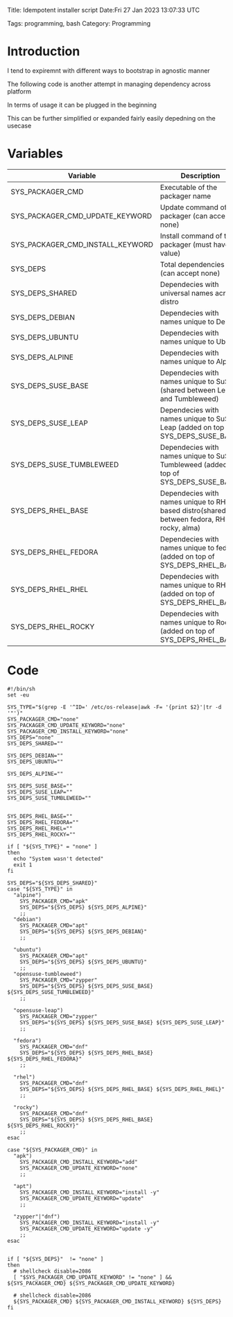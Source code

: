 Title: Idempotent installer script
Date:Fri 27 Jan 2023 13:07:33 UTC

Tags: programming, bash
Category: Programming


# Introduction

I tend to expiremnt with different ways to bootstrap in agnostic manner

The following code is another attempt in managing dependency across platform

In terms of usage it can be plugged in the beginning

This can be further simplified or expanded fairly easily depedning on the usecase

# Variables

| Variable | Description|
-----------|------------
|SYS_PACKAGER_CMD|Executable of the packager name|
|SYS_PACKAGER_CMD_UPDATE_KEYWORD|Update command of the packager (can accept none)|
|SYS_PACKAGER_CMD_INSTALL_KEYWORD|Install command of the packager (must have a value)|
|SYS_DEPS|Total dependencies (can accept none)|
|SYS_DEPS_SHARED|Dependecies with universal names across distro|
|SYS_DEPS_DEBIAN|Dependecies with names unique to Debain|
|SYS_DEPS_UBUNTU|Dependecies with names unique to Ubuntu|
|SYS_DEPS_ALPINE|Dependecies with names unique to Alpine|
|SYS_DEPS_SUSE_BASE|Dependecies with names unique to SuSe (shared between Leap and Tumbleweed)|
|SYS_DEPS_SUSE_LEAP|Dependecies with names unique to SuSe Leap (added on top of SYS_DEPS_SUSE_BASE)|
|SYS_DEPS_SUSE_TUMBLEWEED|Dependecies with names unique to SuSe Tumbleweed (added on top of SYS_DEPS_SUSE_BASE)|
|SYS_DEPS_RHEL_BASE|Dependecies with names unique to RHEL based distro(shared between fedora, RHEL, rocky, alma)|
|SYS_DEPS_RHEL_FEDORA|Dependecies with names unique to fedora (added on top of SYS_DEPS_RHEL_BASE)|
|SYS_DEPS_RHEL_RHEL|Dependecies with names unique to RHEL (added on top of SYS_DEPS_RHEL_BASE)|
|SYS_DEPS_RHEL_ROCKY|Dependecies with names unique to Rocky (added on top of SYS_DEPS_RHEL_BASE)|



# Code
```
#!/bin/sh
set -eu

SYS_TYPE="$(grep -E '^ID=' /etc/os-release|awk -F= '{print $2}'|tr -d '"')"
SYS_PACKAGER_CMD="none"
SYS_PACKAGER_CMD_UPDATE_KEYWORD="none"
SYS_PACKAGER_CMD_INSTALL_KEYWORD="none"
SYS_DEPS="none"
SYS_DEPS_SHARED=""

SYS_DEPS_DEBIAN=""
SYS_DEPS_UBUNTU=""

SYS_DEPS_ALPINE=""

SYS_DEPS_SUSE_BASE=""
SYS_DEPS_SUSE_LEAP=""
SYS_DEPS_SUSE_TUMBLEWEED=""


SYS_DEPS_RHEL_BASE=""
SYS_DEPS_RHEL_FEDORA=""
SYS_DEPS_RHEL_RHEL=""
SYS_DEPS_RHEL_ROCKY=""

if [ "${SYS_TYPE}" = "none" ]
then
  echo "System wasn't detected"
  exit 1
fi

SYS_DEPS="${SYS_DEPS_SHARED}"
case "${SYS_TYPE}" in
  "alpine")
    SYS_PACKAGER_CMD="apk"
    SYS_DEPS="${SYS_DEPS} ${SYS_DEPS_ALPINE}"
    ;;
  "debian")
    SYS_PACKAGER_CMD="apt"
    SYS_DEPS="${SYS_DEPS} ${SYS_DEPS_DEBIAN}"
    ;;
  
  "ubuntu")
    SYS_PACKAGER_CMD="apt"
    SYS_DEPS="${SYS_DEPS} ${SYS_DEPS_UBUNTU}"
    ;;
  "opensuse-tumbleweed")
    SYS_PACKAGER_CMD="zypper"
    SYS_DEPS="${SYS_DEPS} ${SYS_DEPS_SUSE_BASE} ${SYS_DEPS_SUSE_TUMBLEWEED}"
    ;;

  "opensuse-leap")
    SYS_PACKAGER_CMD="zypper"
    SYS_DEPS="${SYS_DEPS} ${SYS_DEPS_SUSE_BASE} ${SYS_DEPS_SUSE_LEAP}"
    ;;

  "fedora")
    SYS_PACKAGER_CMD="dnf"
    SYS_DEPS="${SYS_DEPS} ${SYS_DEPS_RHEL_BASE} ${SYS_DEPS_RHEL_FEDORA}"
    ;;

  "rhel")
    SYS_PACKAGER_CMD="dnf"
    SYS_DEPS="${SYS_DEPS} ${SYS_DEPS_RHEL_BASE} ${SYS_DEPS_RHEL_RHEL}"
    ;;

  "rocky")
    SYS_PACKAGER_CMD="dnf"
    SYS_DEPS="${SYS_DEPS} ${SYS_DEPS_RHEL_BASE} ${SYS_DEPS_RHEL_ROCKY}"
    ;;
esac

case "${SYS_PACKAGER_CMD}" in
  "apk")
    SYS_PACKAGER_CMD_INSTALL_KEYWORD="add"
    SYS_PACKAGER_CMD_UPDATE_KEYWORD="none"
    ;;

  "apt")
    SYS_PACKAGER_CMD_INSTALL_KEYWORD="install -y"
    SYS_PACKAGER_CMD_UPDATE_KEYWORD="update"
    ;;

  "zypper"|"dnf")
    SYS_PACKAGER_CMD_INSTALL_KEYWORD="install -y"
    SYS_PACKAGER_CMD_UPDATE_KEYWORD="update -y"
    ;;
esac


if [ "${SYS_DEPS}"  != "none" ]
then
  # shellcheck disable=2086
  [ "$SYS_PACKAGER_CMD_UPDATE_KEYWORD" != "none" ] && ${SYS_PACKAGER_CMD} ${SYS_PACKAGER_CMD_UPDATE_KEYWORD}

  # shellcheck disable=2086
  ${SYS_PACKAGER_CMD} ${SYS_PACKAGER_CMD_INSTALL_KEYWORD} ${SYS_DEPS}
fi
```
